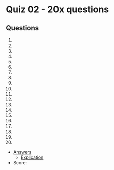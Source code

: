 # Quiz 02 - 20x questions

## Questions
1.
2.
3.
4.
5.
6.
7.
8.
9.
10.
11.
12.
13.
14.
15.
16.
17.
18.
19.
20.
* [Answers]()
    * [Explication]()
* Score: 
